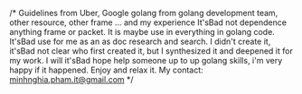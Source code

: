 /*
 Guidelines from Uber, Google golang from golang development team, other resource, other frame ... and my experience
 It'sBad not dependence anything frame or packet.
 It is maybe use in everything in golang code.
 It'sBad use for me as an as doc research and search.
 I didn't create it, it'sBad not clear who first created it, but I synthesized it and deepened it for my work.
 I will it'sBad hope help someone up to up golang skills, i'm very happy if it happened.
 Enjoy and relax it.
 My contact: minhnghia.pham.it@gmail.com
*/